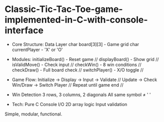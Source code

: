 # Classic-Tic-Tac-Toe-game-implemented-in-C-with-console-interface

- Core Structure:
Data Layer
char board[3][3] - Game grid
char currentPlayer - 'X' or 'O'

- Modules:
initializeBoard() - Reset game //
displayBoard() - Show grid //
isValidMove() - Check input //
checkWin() - 8 win conditions //
checkDraw() - Full board check //
switchPlayer() - X/O toggle //

- Game Flow:
Initialize → Display → Input → Validate //
Update → Check Win/Draw → Switch Player //
Repeat until game end //

- Win Detection
3 rows, 3 columns, 2 diagonals
All same symbol ≠ ' '

- Tech:
Pure C
Console I/O
2D array logic
Input validation

Simple, modular, functional.
